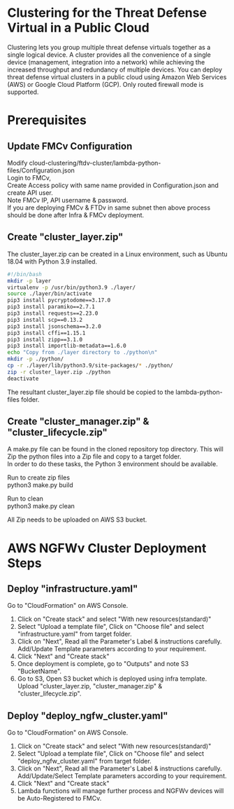 # Clustering for the Threat Defense Virtual in a Public Cloud
Clustering lets you group multiple threat defense virtuals together as a single logical device. A cluster provides
all the convenience of a single device (management, integration into a network) while achieving the increased
throughput and redundancy of multiple devices. You can deploy threat defense virtual clusters in a public
cloud using Amazon Web Services (AWS) or Google Cloud Platform (GCP). Only routed firewall mode is
supported. <br>

# Prerequisites <br>
## Update FMCv Configuration
Modify cloud-clustering/ftdv-cluster/lambda-python-files/Configuration.json <br>
Login to FMCv, <br>
Create Access policy with same name provided in Configuration.json and create API user. <br>
Note FMCv IP, API username & password. <br>
If you are deploying FMCv & FTDv in same subnet then above process should be done after Infra & FMCv deployment. <br>

## Create "cluster_layer.zip"
The cluster_layer.zip can be created in a Linux environment, such as Ubuntu 18.04 with Python 3.9 installed. <br>

```bash
#!/bin/bash
mkdir -p layer
virtualenv -p /usr/bin/python3.9 ./layer/
source ./layer/bin/activate
pip3 install pycryptodome==3.17.0
pip3 install paramiko==2.7.1
pip3 install requests==2.23.0
pip3 install scp==0.13.2
pip3 install jsonschema==3.2.0
pip3 install cffi==1.15.1
pip3 install zipp==3.1.0
pip3 install importlib-metadata==1.6.0
echo "Copy from ./layer directory to ./python\n"
mkdir -p ./python/
cp -r ./layer/lib/python3.9/site-packages/* ./python/
zip -r cluster_layer.zip ./python
deactivate
```
The resultant cluster_layer.zip file should be copied to the lambda-python-files folder. <br>

## Create "cluster_manager.zip" & "cluster_lifecycle.zip"
A make.py file can be found in the cloned repository top directory. This will Zip the python files into a Zip
file and copy to a target folder. <br>
In order to do these tasks, the Python 3 environment should be available. <br>

Run to create zip files <br>
python3 make.py build <br>

Run to clean <br>
python3 make.py clean <br>

All Zip needs to be uploaded on AWS S3 bucket. <br>

# AWS NGFWv Cluster Deployment Steps <br>
## Deploy "infrastructure.yaml"
Go to "CloudFormation" on AWS Console. <br>
1. Click on "Create stack" and select "With new resources(standard)" <br>
2. Select "Upload a template file", Click on "Choose file" and select "infrastructure.yaml" from target folder. <br>
3. Click on "Next", Read all the Parameter's Label & instructions carefully. Add/Update Template parameters according to your requirement. <br>
4. Click "Next" and "Create stack" <br>
5. Once deployment is complete, go to "Outputs" and note S3 "BucketName". <br>
6. Go to S3, Open S3 bucket which is deployed using infra template. Upload "cluster_layer.zip, "cluster_manager.zip" & "cluster_lifecycle.zip".

## Deploy "deploy_ngfw_cluster.yaml"
Go to "CloudFormation" on AWS Console. <br>
1. Click on "Create stack" and select "With new resources(standard)" <br>
2. Select "Upload a template file", Click on "Choose file" and select "deploy_ngfw_cluster.yaml" from target folder. <br>
3. Click on "Next", Read all the Parameter's Label & instructions carefully. Add/Update/Select Template parameters according to your requirement. <br>
4. Click "Next" and "Create stack" <br>
5. Lambda functions will manage further process and NGFWv devices will be Auto-Registered to FMCv.



